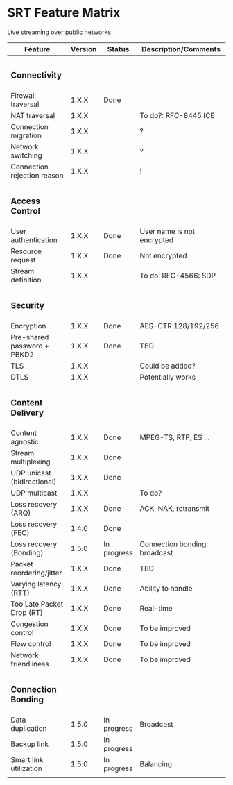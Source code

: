 # SRT Feature Matrix

Live streaming over public networks

| Feature                       | Version | Status                       | Description/Comments                   |
| ----------------------------- | ------- | ---------------------------- | -------------------------------------- |
|                               |         |                              |                                        |
| <h3>Connectivity</h3>         |         |                              |                                        |
| Firewall traversal            | 1.X.X   | Done                         |                                        |
| NAT traversal                 | 1.X.X   |                              | To do?: RFC-8445 ICE                   |
| Connection migration          | 1.X.X   |                              | ?                                      |
| Network switching             | 1.X.X   |                              | ?                                      |
| Connection rejection reason   | 1.X.X   |                              | !                                      |
|                               |         |                              |                                        |
| <h3>Access Control</h3>       |         |                              |                                        |
| User authentication           | 1.X.X   | Done                         | User name is not encrypted             |
| Resource request              | 1.X.X   | Done                         | Not encrypted                          |
| Stream definition             | 1.X.X   |                              | To do: RFC-4566: SDP                   |
|                               |         |                              |                                        |
| <h3>Security</h3>             |         |                              |                                        |
| Encryption                    | 1.X.X   | Done                         | AES-CTR 128/192/256                    |
| Pre-shared password + PBKD2   | 1.X.X   | Done                         | TBD                                    |
| TLS                           | 1.X.X   |                              | Could be added?                        |
| DTLS                          | 1.X.X   |                              | Potentially works                      |
|                               |         |                              |                                        |
| <h3>Content Delivery</h3>     |         |                              |                                        |
| Content agnostic              | 1.X.X   | Done                         | MPEG-TS, RTP, ES ...                   |
| Stream multiplexing           | 1.X.X   | Done                         |                                        |
| UDP unicast (bidirectional)   | 1.X.X   | Done                         |                                        |
| UDP multicast                 | 1.X.X   |                              | To do?                                 |
| Loss recovery (ARQ)           | 1.X.X   | Done                         | ACK, NAK, retransmit                   |
| Loss recovery (FEC)           | 1.4.0   | Done                         |                                        |
| Loss recovery (Bonding)       | 1.5.0   | In progress                  | Connection bonding: broadcast          |
| Packet reordering/jitter      | 1.X.X   | Done                         | TBD                                    |
| Varying latency (RTT)         | 1.X.X   | Done                         | Ability to handle                      |
| Too Late Packet Drop (RT)     | 1.X.X   | Done                         | Real-time                              |
| Congestion control            | 1.X.X   | Done                         | To be improved                         |
| Flow control                  | 1.X.X   | Done                         | To be improved                         |
| Network friendliness          | 1.X.X   | Done                         | To be improved                         |
|                               |         |                              |                                        |
| <h3>Connection Bonding</h3>   |         |                              |                                        |
| Data duplication              | 1.5.0   | In progress                  | Broadcast                              |
| Backup link                   | 1.5.0   | In progress                  |                                        |
| Smart link utilization        | 1.5.0   | In progress                  | Balancing                              |
| <img width=150px height=1px/> |         | <img width=75px height=1px/> | <img width=425px height=1px/>          |












